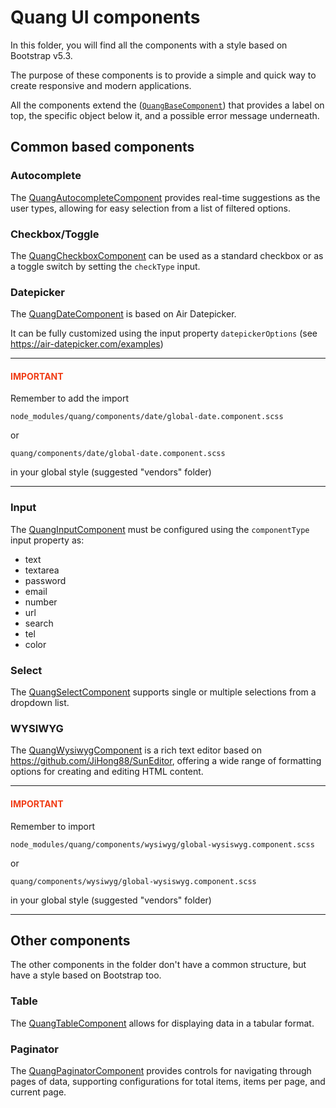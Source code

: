 # Quang UI components

In this folder, you will find all the components with a style based on Bootstrap v5.3.

The purpose of these components is to provide a simple and quick way to create responsive and modern applications.

All the components extend the ([`QuangBaseComponent`](shared/quang-base-component.directive.ts))
that provides a label on top, the specific object below it, and a possible error message underneath.

## Common based components

### Autocomplete

The [QuangAutocompleteComponent](autocomplete/autocomplete.component.ts) provides real-time
suggestions as the user types, allowing for easy selection from a list of filtered options.

### Checkbox/Toggle

The [QuangCheckboxComponent](checkbox/checkbox.component.ts) can be used as a standard checkbox or as a toggle switch by
setting the `checkType` input.

### Datepicker

The [QuangDateComponent](date/date.component.ts) is based on Air Datepicker.

It can be fully customized using the input property `datepickerOptions` (see https://air-datepicker.com/examples)

---

<h4 style="color:#f03c15">IMPORTANT</h4>

Remember to add the import

`node_modules/quang/components/date/global-date.component.scss`

or

`quang/components/date/global-date.component.scss`

in your global style (suggested "vendors" folder)

---

### Input

The [QuangInputComponent](input/input.component.ts) must be configured using the `componentType` input property as:

- text
- textarea
- password
- email
- number
- url
- search
- tel
- color

### Select

The [QuangSelectComponent](select/select.component.ts) supports single or multiple selections from a dropdown list.

### WYSIWYG

The [QuangWysiwygComponent](wysiwyg/wysiwyg.component.ts) is a rich text editor based
on https://github.com/JiHong88/SunEditor, offering a wide range of formatting options
for creating and editing HTML content.

---

<h4 style="color:#f03c15">IMPORTANT</h4>

Remember to import

`node_modules/quang/components/wysiwyg/global-wysiswyg.component.scss`

or

`quang/components/wysiwyg/global-wysiswyg.component.scss`

in your global style (suggested "vendors" folder)

---

## Other components

The other components in the folder don't have a common structure, but have a style based on Bootstrap too.

### Table

The [QuangTableComponent](table/table.component.ts) allows for displaying data in a tabular format.

### Paginator

The [QuangPaginatorComponent](paginator/paginator.component.ts) provides controls for navigating through pages of data,
supporting configurations
for total items, items per page, and current page.
